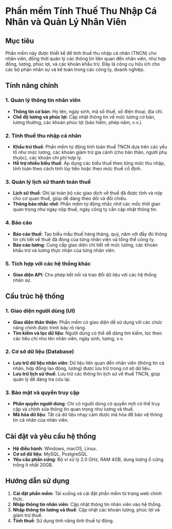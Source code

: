 # Phần mềm Tính Thuế Thu Nhập Cá Nhân và Quản Lý Nhân Viên

## Mục tiêu
Phần mềm này được thiết kế để tính thuế thu nhập cá nhân (TNCN) cho nhân viên, đồng thời quản lý các thông tin liên quan đến nhân viên, như hợp đồng, lương, phúc lợi, và các khoản khấu trừ. Đây là công cụ hữu ích cho các bộ phận nhân sự và kế toán trong các công ty, doanh nghiệp.

## Tính năng chính

### 1. Quản lý thông tin nhân viên
- **Thông tin cơ bản**: Họ tên, ngày sinh, mã số thuế, số điện thoại, địa chỉ.
- **Chế độ lương và phúc lợi**: Cập nhật thông tin về mức lương cơ bản, lương thưởng, các khoản phúc lợi (bảo hiểm, phép năm, v.v.).
  
### 2. Tính thuế thu nhập cá nhân
- **Khấu trừ thuế**: Phần mềm tự động tính toán thuế TNCN dựa trên các yếu tố như mức lương, các khoản giảm trừ gia cảnh (cho bản thân, người phụ thuộc), các khoản chi phí hợp lý.
- **Hỗ trợ nhiều biểu thuế**: Áp dụng các biểu thuế theo từng mức thu nhập, tính toán theo cách tính lũy tiến hoặc theo mức thuế cố định.

### 3. Quản lý lịch sử thanh toán thuế
- **Lịch sử thuế**: Ghi lại toàn bộ các giao dịch về thuế đã được tính và nộp cho cơ quan thuế, giúp dễ dàng theo dõi và đối chiếu.
- **Thông báo nhắc nhở**: Phần mềm tự động nhắc nhở các mốc thời gian quan trọng như ngày nộp thuế, ngày công ty cần cập nhật thông tin.

### 4. Báo cáo
- **Báo cáo thuế**: Tạo biểu mẫu thuế hàng tháng, quý, năm với đầy đủ thông tin chi tiết về thuế đã đóng của từng nhân viên và tổng thể công ty.
- **Báo cáo lương**: Cung cấp giao diện chi tiết về mức lương, các khoản khấu trừ và lương thực nhận của từng nhân viên.

### 5. Tích hợp với các hệ thống khác
- **Giao diện API**: Cho phép kết nối và trao đổi dữ liệu với các hệ thống nhân sự.

## Cấu trúc hệ thống

### 1. Giao diện người dùng (UI)
- **Giao diện thân thiện**: Phần mềm có giao diện dễ sử dụng với các chức năng chính được trình bày rõ ràng.
- **Tìm kiếm và lọc dữ liệu**: Người dùng có thể dễ dàng tìm kiếm, lọc theo các tiêu chí như tên nhân viên, ngày sinh, lương, v.v.

### 2. Cơ sở dữ liệu (Database)
- **Lưu trữ dữ liệu nhân viên**: Dữ liệu liên quan đến nhân viên (thông tin cá nhân, hợp đồng lao động, lương) được lưu trữ trong cơ sở dữ liệu.
- **Lưu trữ lịch sử thuế**: Lưu trữ các thông tin lịch sử về thuế TNCN, giúp quản lý dễ dàng tra cứu lại.

### 3. Bảo mật và quyền truy cập
- **Phân quyền người dùng**: Chỉ có người dùng có quyền mới có thể truy cập và chỉnh sửa thông tin quan trọng như lương và thuế.
- **Mã hóa dữ liệu**: Tất cả dữ liệu nhạy cảm được mã hóa để bảo vệ thông tin cá nhân của nhân viên.

## Cài đặt và yêu cầu hệ thống
- **Hệ điều hành**: Windows, macOS, Linux.
- **Cơ sở dữ liệu**: MySQL, PostgreSQL.
- **Yêu cầu phần cứng**: Bộ vi xử lý 2.0 GHz, RAM 4GB, dung lượng ổ cứng trống ít nhất 20GB.

## Hướng dẫn sử dụng
1. **Cài đặt phần mềm**: Tải xuống và cài đặt phần mềm từ trang web chính thức.
2. **Nhập thông tin nhân viên**: Cập nhật thông tin nhân viên vào hệ thống.
3. **Nhập thông tin lương và thuế**: Cập nhật các khoản lương, phúc lợi và giảm trừ thuế.
4. **Tính thuế**: Sử dụng tính năng tính thuế tự động.
